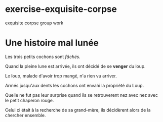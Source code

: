 # exercise-exquisite-corpse
exquisite corpse group work 
# Une histoire mal lunée

Les trois petits cochons sont *fâchés*.

Quand la pleine lune est arrivée, ils ont décidé de se **venger** du loup.

Le loup, malade d'avoir trop mangé, n'a rien vu arriver.

Armés jusqu'aux dents les cochons ont envahi la propriété du Loup.

Quelle ne fut pas leur surprise quand ils se retrouverent nez avec nez avec le petit chaperon rouge.

Celui ci était à la recherche de sa grand-mère, ils décidèrent alors de la chercher ensemble. 

